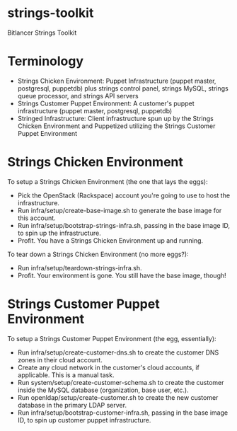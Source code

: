 strings-toolkit
===============

Bitlancer Strings Toolkit


Terminology
===========

* Strings Chicken Environment: Puppet Infrastructure (puppet master, postgresql, puppetdb) plus strings control panel, strings MySQL, strings queue processor, and strings API servers
* Strings Customer Puppet Environment: A customer's puppet infrastructure (puppet master, postgresql, puppetdb)
* Stringed Infrastructure: Client infrastructure spun up by the Strings Chicken Environment and Puppetized utilizing the Strings Customer Puppet Environment


Strings Chicken Environment
===========================

To setup a Strings Chicken Environment (the one that lays the eggs):

* Pick the OpenStack (Rackspace) account you're going to use to host the infrastructure.
* Run infra/setup/create-base-image.sh to generate the base image for this account.
* Run infra/setup/bootstrap-strings-infra.sh, passing in the base image ID, to spin up the infrastructure.
* Profit.  You have a Strings Chicken Environment up and running.

To tear down a Strings Chicken Environment (no more eggs?):

* Run infra/setup/teardown-strings-infra.sh.
* Profit.  Your environment is gone.  You still have the base image, though!


Strings Customer Puppet Environment
===================================

To setup a Strings Customer Puppet Environment (the egg, essentially):

* Run infra/setup/create-customer-dns.sh to create the customer DNS zones in their cloud account.
* Create any cloud network in the customer's cloud accounts, if applicable.  This is a manual task.
* Run system/setup/create-customer-schema.sh to create the customer inside the MySQL database (organization, base user, etc.).
* Run openldap/setup/create-customer.sh to create the new customer database in the primary LDAP server.
* Run infra/setup/bootstrap-customer-infra.sh, passing in the base image ID, to spin up customer puppet infrastructure.
